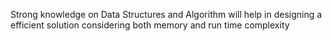 Strong knowledge on Data Structures and Algorithm will help in designing a efficient solution considering both memory and run time complexity
